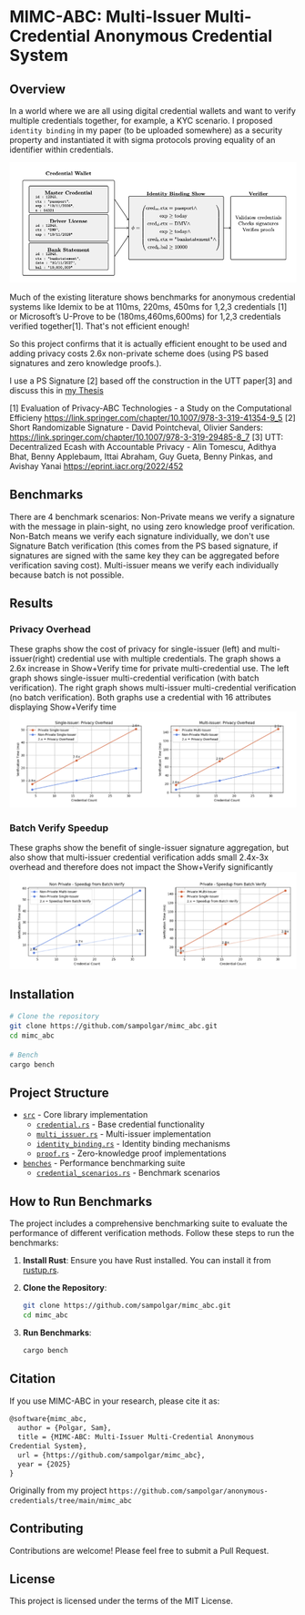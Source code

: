 # MIMC-ABC: Multi-Issuer Multi-Credential Anonymous Credential System

## Overview

In a world where we are all using digital credential wallets and want to verify multiple credentials together, for example, a KYC scenario. I proposed `identity binding` in my paper (to be uploaded somewhere) as a security property and instantiated it with sigma protocols proving equality of an identifier within credentials.

![Identity Binding Image](identity_binding.png)

Much of the existing literature shows benchmarks for anonymous credential systems like Idemix to be at 110ms, 220ms, 450ms for 1,2,3 credentials [1] or Microsoft’s U-Prove to be (180ms,460ms,600ms) for 1,2,3 credentials verified together[1]. That's not efficient enough!

So this project confirms that it is actually efficient enought to be used and adding privacy costs 2.6x non-private scheme does (using PS based signatures and zero knowledge proofs.).

I use a PS Signature [2] based off the construction in the UTT paper[3] and discuss this in [my Thesis](https://github.com/sampolgar/mphil)

[1] Evaluation of Privacy-ABC Technologies - a Study on the Computational Efficieny https://link.springer.com/chapter/10.1007/978-3-319-41354-9_5
[2] Short Randomizable Signature - David Pointcheval, Olivier Sanders: https://link.springer.com/chapter/10.1007/978-3-319-29485-8_7
[3] UTT: Decentralized Ecash with Accountable Privacy - Alin Tomescu, Adithya Bhat, Benny Applebaum, Ittai Abraham, Guy Gueta, Benny Pinkas, and Avishay Yanai https://eprint.iacr.org/2022/452

## Benchmarks

There are 4 benchmark scenarios:
Non-Private means we verify a signature with the message in plain-sight, no using zero knowledge proof verification.
Non-Batch means we verify each signature individually, we don't use Signature Batch verification (this comes from the PS based signature, if signatures are signed with the same key they can be aggregated before verification saving cost). Multi-issuer means we verify each individually because batch is not possible.

## Results

### Privacy Overhead

These graphs show the cost of privacy for single-issuer (left) and multi-issuer(right) credential use with multiple credentials. The graph shows a 2.6x increase in Show+Verify time for private multi-credential use. The left graph shows single-issuer multi-credential verification (with batch verification). The right graph shows multi-issuer multi-credential verification (no batch verification). Both graphs use a credential with 16 attributes displaying Show+Verify time
![cost of privacy for single-issuer (left) and multi-issuer(right) credential use with multiple credentials](benches_analysis/extracts/privacy_overhead.png)

### Batch Verify Speedup

These graphs show the benefit of single-issuer signature aggregation, but also show that multi-issuer credential verification adds small 2.4x-3x overhead and therefore does not impact the Show+Verify significantly
![benefit of single-issuer signature aggregation](benches_analysis/extracts/batch_speedup.png)

## Installation

```sh
# Clone the repository
git clone https://github.com/sampolgar/mimc_abc.git
cd mimc_abc

# Bench
cargo bench
```

## Project Structure

- [`src`](src) - Core library implementation
  - [`credential.rs`](src/credential.rs) - Base credential functionality
  - [`multi_issuer.rs`](src/multi_issuer.rs) - Multi-issuer implementation
  - [`identity_binding.rs`](src/identity_binding.rs) - Identity binding mechanisms
  - [`proof.rs`](src/proof.rs) - Zero-knowledge proof implementations
- [`benches`](benches) - Performance benchmarking suite
  - [`credential_scenarios.rs`](benches/credential_scenarios.rs) - Benchmark scenarios

## How to Run Benchmarks

The project includes a comprehensive benchmarking suite to evaluate the performance of different verification methods. Follow these steps to run the benchmarks:

1. **Install Rust**: Ensure you have Rust installed. You can install it from [rustup.rs](https://rustup.rs/).

2. **Clone the Repository**:

   ```sh
   git clone https://github.com/sampolgar/mimc_abc.git
   cd mimc_abc
   ```

3. **Run Benchmarks**:

   ```sh
   cargo bench
   ```

## Citation

If you use MIMC-ABC in your research, please cite it as:

```
@software{mimc_abc,
  author = {Polgar, Sam},
  title = {MIMC-ABC: Multi-Issuer Multi-Credential Anonymous Credential System},
  url = {https://github.com/sampolgar/mimc_abc},
  year = {2025}
}
```

Originally from my project `https://github.com/sampolgar/anonymous-credentials/tree/main/mimc_abc`

## Contributing

Contributions are welcome! Please feel free to submit a Pull Request.

## License

This project is licensed under the terms of the MIT License.
